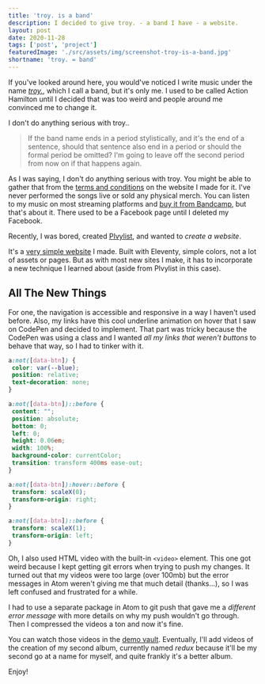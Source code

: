 ```yaml
---
title: 'troy. is a band'
description: I decided to give troy. - a band I have - a website.
layout: post
date: 2020-11-28
tags: ['post', 'project']
featuredImage: './src/assets/img/screenshot-troy-is-a-band.jpg'
shortname: 'troy. = band'
---
```

If you've looked around here, you would've noticed I write music under the name [_troy._](https://justtroy.bandcamp.com), which I call a band, but it's only me. I used to be called Action Hamilton until I decided that was too weird and people around me convinced me to change it.

I don't do anything serious with troy..

> If the band name ends in a period stylistically, and it's the end of a sentence, should that sentence also end in a period or should the formal period be omitted? I'm going to leave off the second period from now on if that happens again.

As I was saying, I don't do anything serious with troy. You might be able to gather that from the [terms and conditions](https://validcharacters.netlify.app/pages/terms/) on the website I made for it. I've never performed the songs live or sold any physical merch. You can listen to my music on most streaming platforms and [buy it from Bandcamp](https://justtroy.bandcamp.com), but that's about it. There used to be a Facebook page until I deleted my Facebook.

Recently, I was bored, created [Plvylist](../plvylist), and wanted to _create a website_.

It's a [very simple website](https://validcharacters.netlify.app/) I made. Built with Eleventy, simple colors, not a lot of assets or pages. But as with most new sites I make, it has to incorporate a new technique I learned about (aside from Plvylist in this case).

## All The New Things
For one, the navigation is accessible and responsive in a way I haven't used before. Also, my links have this cool underline animation on hover that I saw on CodePen and decided to implement. That part was tricky because the CodePen was using a class and I wanted _all my links that weren't buttons_ to behave that way, so I had to tinker with it.

```css
a:not([data-btn]) {
 color: var(--blue);
 position: relative;
 text-decoration: none;
}

a:not([data-btn])::before {
 content: "";
 position: absolute;
 bottom: 0;
 left: 0;
 height: 0.06em;
 width: 100%;
 background-color: currentColor;
 transition: transform 400ms ease-out;
}

a:not([data-btn]):hover::before {
 transform: scaleX(0);
 transform-origin: right;
}

a:not([data-btn])::before {
 transform: scaleX(1);
 transform-origin: left;
}
```

Oh, I also used HTML video with the built-in `<video>` element. This one got weird because I kept getting git errors when trying to push my changes. It turned out that my videos were too large (over 100mb) but the error messages in Atom weren't giving me that much detail (thanks...), so I was left confused and frustrated for a while.

I had to use a separate package in Atom to git push that gave me a _different error message_ with more details on why my push wouldn't go through. Then I compressed the videos a ton and now it's fine.

You can watch those videos in the [demo vault](https://validcharacters.netlify.app/demos/). Eventually, I'll add videos of the creation of my second album, currently named _redux_ because it'll be my second go at a name for myself, and quite frankly it's a better album.

Enjoy!
